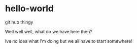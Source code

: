 # hello-world
git hub thingy

Well well well, what do we have here then? 

Ive no idea what I'm doing but we all have to start somewhere!
